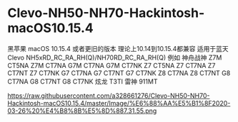 # Clevo-NH50-NH70-Hackintosh-macOS10.15.4

黑苹果 macOS 10.15.4 或者更旧的版本 理论上10.14到10.15.4都兼容 
适用于蓝天Clevo NH5xRD_RC_RA_RH(Q)/NH70RD_RC_RA_RH(Q) 例如 神舟战神 Z7M CT5NA Z7M CT7NA G7M CT7NA G7M CT7NK Z7 CT5NA Z7 CT7NA Z7 CT7NT Z7 CT7NK G7 CT7NA G7 CT7NT G7 CT7NK Z8 CT7NA Z8 CT7NT G8 CT7NA G8 CT7NT G8 CT7NK 炫龙 T3TI 雷神 911MT

https://raw.githubusercontent.com/a328661276/Clevo-NH50-NH70-Hackintosh-macOS10.15.4/master/Image/%E6%88%AA%E5%B1%8F2020-03-26%20%E4%B8%8B%E5%8D%887.31.55.png
